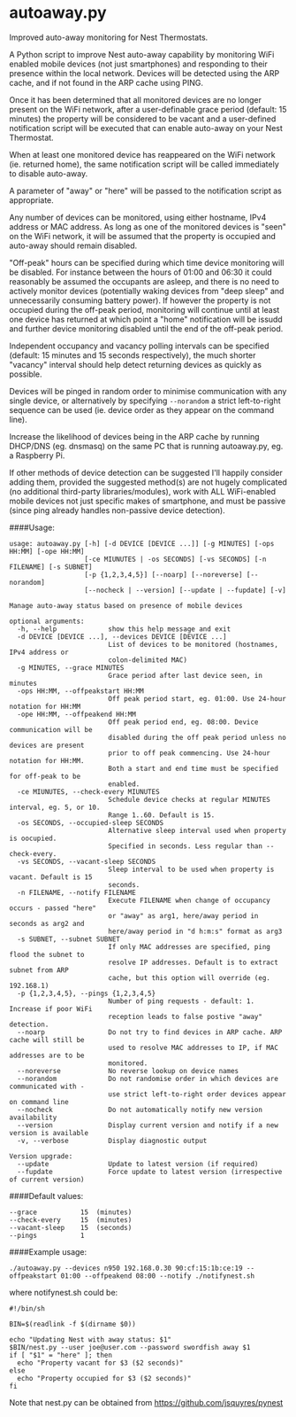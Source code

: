 autoaway.py
===========

Improved auto-away monitoring for Nest Thermostats.

A Python script to improve Nest auto-away capability by monitoring WiFi enabled mobile devices (not just smartphones) and responding to their presence within the local network. Devices will be detected using the ARP cache, and if not found in the ARP cache using PING.

Once it has been determined that all monitored devices are no longer present on the WiFi network, after a user-definable grace period (default: 15 minutes) the property will be considered to be vacant and a user-defined notification script will be executed that can enable auto-away on your Nest Thermostat.

When at least one monitored device has reappeared on the WiFi network (ie. returned home), the same notification script will be called immediately to disable auto-away. 

A parameter of "away" or "here" will be passed to the notification script as appropriate.

Any number of devices can be monitored, using either hostname, IPv4 address or MAC address. As long as one of the monitored devices is "seen" on the WiFi network, it will be assumed that the property is occupied and auto-away should remain disabled.

"Off-peak" hours can be specified during which time device monitoring will be disabled. For instance between the hours of 01:00 and 06:30 it could reasonably be assumed the occupants are asleep, and there is no need to actively monitor devices (potentially waking devices from "deep sleep" and unnecessarily consuming battery power). If however the property is not occupied during the off-peak period, monitoring will continue until at least one device has returned at which point a "home" notification will be issudd and further device monitoring disabled until the end of the off-peak period.

Independent occupancy and vacancy polling intervals can be specified (default: 15 minutes and 15 seconds respectively), the much shorter "vacancy" interval should help detect returning devices as quickly as possible.

Devices will be pinged in random order to minimise communication with any single device, or alternatively by specifying `--norandom` a strict left-to-right sequence can be used (ie. device order as they appear on the command line).

Increase the likelihood of devices being in the ARP cache by running DHCP/DNS (eg. dnsmasq) on the same PC that is running autoaway.py, eg. a Raspberry Pi.

If other methods of device detection can be suggested I'll happily consider adding them, provided the suggested method(s) are not hugely complicated (no additional third-party libraries/modules), work with ALL WiFi-enabled mobile devices not just specific makes of smartphone, and must be passive (since ping already handles non-passive device detection).

####Usage:
```
usage: autoaway.py [-h] [-d DEVICE [DEVICE ...]] [-g MINUTES] [-ops HH:MM] [-ope HH:MM]
                   [-ce MIUNUTES | -os SECONDS] [-vs SECONDS] [-n FILENAME] [-s SUBNET]
                   [-p {1,2,3,4,5}] [--noarp] [--noreverse] [--norandom]
                   [--nocheck | --version] [--update | --fupdate] [-v]

Manage auto-away status based on presence of mobile devices

optional arguments:
  -h, --help             show this help message and exit
  -d DEVICE [DEVICE ...], --devices DEVICE [DEVICE ...]
                         List of devices to be monitored (hostnames, IPv4 address or
                         colon-delimited MAC)
  -g MINUTES, --grace MINUTES
                         Grace period after last device seen, in minutes
  -ops HH:MM, --offpeakstart HH:MM
                         Off peak period start, eg. 01:00. Use 24-hour notation for HH:MM
  -ope HH:MM, --offpeakend HH:MM
                         Off peak period end, eg. 08:00. Device communication will be
                         disabled during the off peak period unless no devices are present
                         prior to off peak commencing. Use 24-hour notation for HH:MM.
                         Both a start and end time must be specified for off-peak to be
                         enabled.
  -ce MIUNUTES, --check-every MIUNUTES
                         Schedule device checks at regular MINUTES interval, eg. 5, or 10.
                         Range 1..60. Default is 15.
  -os SECONDS, --occupied-sleep SECONDS
                         Alternative sleep interval used when property is oocupied.
                         Specified in seconds. Less regular than --check-every.
  -vs SECONDS, --vacant-sleep SECONDS
                         Sleep interval to be used when property is vacant. Default is 15
                         seconds.
  -n FILENAME, --notify FILENAME
                         Execute FILENAME when change of occupancy occurs - passed "here"
                         or "away" as arg1, here/away period in seconds as arg2 and
                         here/away period in "d h:m:s" format as arg3
  -s SUBNET, --subnet SUBNET
                         If only MAC addresses are specified, ping flood the subnet to
                         resolve IP addresses. Default is to extract subnet from ARP
                         cache, but this option will override (eg. 192.168.1)
  -p {1,2,3,4,5}, --pings {1,2,3,4,5}
                         Number of ping requests - default: 1. Increase if poor WiFi
                         reception leads to false postive "away" detection.
  --noarp                Do not try to find devices in ARP cache. ARP cache will still be
                         used to resolve MAC addresses to IP, if MAC addresses are to be
                         monitored.
  --noreverse            No reverse lookup on device names
  --norandom             Do not randomise order in which devices are communicated with -
                         use strict left-to-right order devices appear on command line
  --nocheck              Do not automatically notify new version availability
  --version              Display current version and notify if a new version is available
  -v, --verbose          Display diagnostic output

Version upgrade:
  --update               Update to latest version (if required)
  --fupdate              Force update to latest version (irrespective of current version)
```

####Default values:
```
--grace           15  (minutes)
--check-every     15  (minutes)
--vacant-sleep    15  (seconds)
--pings           1
```

####Example usage:
```
./autoaway.py --devices n950 192.168.0.30 90:cf:15:1b:ce:19 --offpeakstart 01:00 --offpeakend 08:00 --notify ./notifynest.sh
````
where notifynest.sh could be:
```
#!/bin/sh

BIN=$(readlink -f $(dirname $0))

echo "Updating Nest with away status: $1"
$BIN/nest.py --user joe@user.com --password swordfish away $1
if [ "$1" = "here" ]; then
  echo "Property vacant for $3 ($2 seconds)"
else
  echo "Property occupied for $3 ($2 seconds)"
fi
```

Note that nest.py can be obtained from https://github.com/jsquyres/pynest
